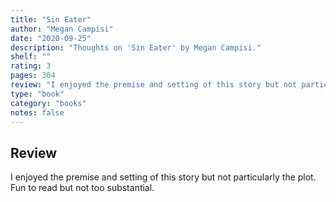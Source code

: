 ```yaml
---
title: "Sin Eater"
author: "Megan Campisi"
date: "2020-09-25"
description: "Thoughts on 'Sin Eater' by Megan Campisi."
shelf: ""
rating: 3
pages: 304
review: "I enjoyed the premise and setting of this story but not particularly the plot. Fun to read but not too substantial."
type: "book"
category: "books"
notes: false
---
```


## Review

I enjoyed the premise and setting of this story but not particularly the plot. Fun to read but not too substantial.
